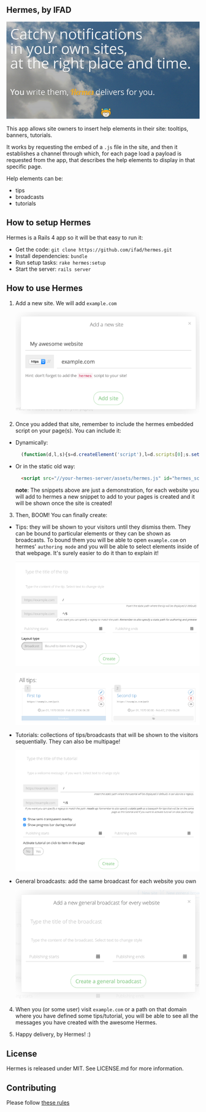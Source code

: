 Hermes, by IFAD
------

![hermes](https://raw.githubusercontent.com/ifad/hermes/master/screenshots/hermes.png)

This app allows site owners to insert help elements in their site: tooltips,
banners, tutorials.

It works by requesting the embed of a `.js` file in the site, and then it
establishes a channel through which, for each page load a payload
is requested from the app, that describes the help elements to display in
that specific page.

Help elements can be:

* tips
* broadcasts
* tutorials

## How to setup Hermes

Hermes is a Rails 4 app so it will be that easy to run it:

* Get the code: `git clone https://github.com/ifad/hermes.git`
* Install dependencies: `bundle`
* Run setup tasks: `rake hermes:setup`
* Start the server: `rails server`

## How to use Hermes

1. Add a new site. We will add `example.com`

	![add new site](https://raw.githubusercontent.com/ifad/hermes/master/screenshots/add_site.png)

2. Once you added that site, remember to include the hermes embedded script on your page(s). You can include it:
  * Dynamically:

  	```js
      (function(d,l,s){s=d.createElement('script'),l=d.scripts[0];s.setAttribute('id','hermes_script_embed');s.setAttribute('data-ref','example.com');s.src='//your-hermes-server/assets/hermes.js';l.parentNode.insertBefore(s,l)}(document));
    ```

  * Or in the static old way:

    ```html
      <script src="//your-hermes-server/assets/hermes.js" id="hermes_script_embed" data-ref="example.com"></script>
    ```

    **note**: The snippets above are just a demonstration, for each website you will add to hermes a new snippet to add to your pages is created and it will be shown once the site is created!

3. Then, BOOM! You can finally create:

  * Tips: they will be shown to your visitors until they dismiss them. They can be bound to particular elements or they can be shown as broadcasts. To bound them you will be able to open `example.com` on hermes' `authoring mode` and you will be able to select elements inside of that webpage. It's surely easier to do it than to explain it!

    ![add new tip](https://raw.githubusercontent.com/ifad/hermes/master/screenshots/add_tip.png)

    ![all tips](https://raw.githubusercontent.com/ifad/hermes/master/screenshots/all_tips.png)

  * Tutorials: collections of tips/broadcasts that will be shown to the visitors sequentially. They can also be multipage!

    ![add new tutorial](https://raw.githubusercontent.com/ifad/hermes/master/screenshots/add_tutorial.png)

  * General broadcasts: add the same broadcast for each website you own

    ![add new general broadcast](https://raw.githubusercontent.com/ifad/hermes/master/screenshots/add_general_broadcast.png)

4. When you (or some user) visit `example.com` or a path on that domain where you have defined some tips/tutorial, you will be able to see all the messages you have created with the awesome Hermes.

5. Happy delivery, by Hermes! :)


## License

Hermes is released under MIT. See LICENSE.md for more information.

## Contributing

Please follow [these rules](https://guides.github.com/activities/contributing-to-open-source/)
